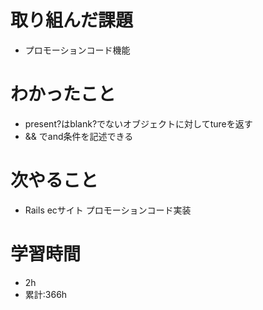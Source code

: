 # 取り組んだ課題
- プロモーションコード機能
# わかったこと
- present?はblank?でないオブジェクトに対してtureを返す
- && でand条件を記述できる
# 次やること
- Rails ecサイト プロモーションコード実装
# 学習時間
- 2h
- 累計:366h
